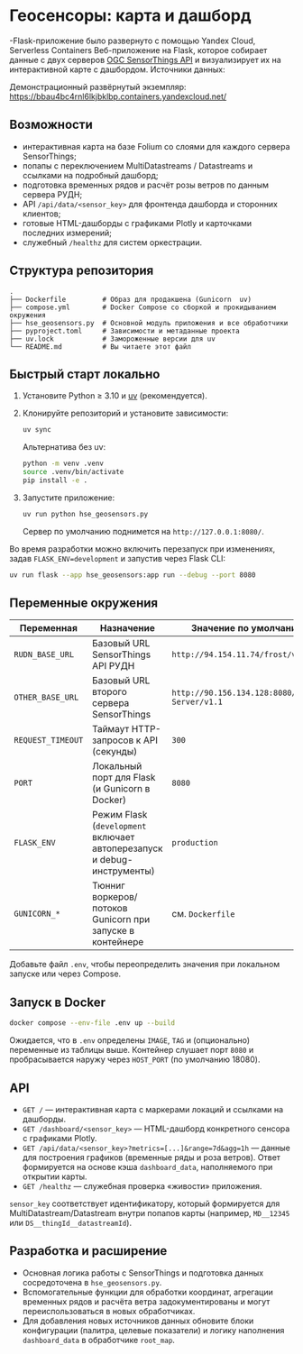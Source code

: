 # Геосенсоры: карта и дашборд
 
-Flask-приложение было развернуто с помощью Yandex Cloud, Serverless Containers
Веб-приложение на Flask, которое собирает данные с двух серверов [OGC SensorThings API](https://www.ogc.org/standards/sensorthings) и визуализирует их на интерактивной карте с дашбордом. Источники данных:

Демонстрационный развёрнутый экземпляр: <https://bbau4bc4rnl6lkjbklbp.containers.yandexcloud.net/>

## Возможности

- интерактивная карта на базе Folium со слоями для каждого сервера SensorThings;
- попапы с переключением MultiDatastreams / Datastreams и ссылками на подробный дашборд;
- подготовка временных рядов и расчёт розы ветров по данным сервера РУДН;
- API `/api/data/<sensor_key>` для фронтенда дашборда и сторонних клиентов;
- готовые HTML-дашборды с графиками Plotly и карточками последних измерений;
- служебный `/healthz` для систем оркестрации.

## Структура репозитория

```
.
├── Dockerfile         # Образ для продакшена (Gunicorn  uv)
├── compose.yml        # Docker Compose со сборкой и прокидыванием окружения
├── hse_geosensors.py  # Основной модуль приложения и все обработчики
├── pyproject.toml     # Зависимости и метаданные проекта
├── uv.lock            # Замороженные версии для uv
└── README.md          # Вы читаете этот файл
```

## Быстрый старт локально

1. Установите Python ≥ 3.10 и [uv](https://github.com/astral-sh/uv) (рекомендуется).
2. Клонируйте репозиторий и установите зависимости:

   ```bash
   uv sync
   ```

   Альтернатива без uv:

   ```bash
   python -m venv .venv
   source .venv/bin/activate
   pip install -e .
   ```

3. Запустите приложение:

   ```bash
   uv run python hse_geosensors.py
   ```

   Сервер по умолчанию поднимется на `http://127.0.0.1:8080/`.

Во время разработки можно включить перезапуск при изменениях, задав `FLASK_ENV=development` и запустив через Flask CLI:

```bash
uv run flask --app hse_geosensors:app run --debug --port 8080
```

## Переменные окружения

| Переменная        | Назначение                                                                 | Значение по умолчанию |
|-------------------|----------------------------------------------------------------------------|------------------------|
| `RUDN_BASE_URL`   | Базовый URL SensorThings API РУДН                                         | `http://94.154.11.74/frost/v1.1` |
| `OTHER_BASE_URL`  | Базовый URL второго сервера SensorThings                                  | `http://90.156.134.128:8080/FROST-Server/v1.1` |
| `REQUEST_TIMEOUT` | Таймаут HTTP-запросов к API (секунды)                                      | `300` |
| `PORT`            | Локальный порт для Flask (и Gunicorn в Docker)                            | `8080` |
| `FLASK_ENV`       | Режим Flask (`development` включает автоперезапуск и debug-инструменты)   | `production` |
| `GUNICORN_*`      | Тюнниг воркеров/потоков Gunicorn при запуске в контейнере                 | см. `Dockerfile` |

Добавьте файл `.env`, чтобы переопределить значения при локальном запуске или через Compose.

## Запуск в Docker

```bash
docker compose --env-file .env up --build
```

Ожидается, что в `.env` определены `IMAGE`, `TAG` и (опционально) переменные из таблицы выше. Контейнер слушает порт `8080` и пробрасывается наружу через `HOST_PORT` (по умолчанию 18080).

## API

- `GET /` — интерактивная карта с маркерами локаций и ссылками на дашборды.
- `GET /dashboard/<sensor_key>` — HTML-дашборд конкретного сенсора с графиками Plotly.
- `GET /api/data/<sensor_key>?metrics=[...]&range=7d&agg=1h` — данные для построения графиков (временные ряды и роза ветров). Ответ формируется на основе кэша `dashboard_data`, наполняемого при открытии карты.
- `GET /healthz` — служебная проверка «живости» приложения.

`sensor_key` соответствует идентификатору, который формируется для MultiDatastream/Datastream внутри попапов карты (например, `MD__12345` или `DS__thingId__datastreamId`).

## Разработка и расширение

- Основная логика работы с SensorThings и подготовка данных сосредоточена в `hse_geosensors.py`.
- Вспомогательные функции для обработки координат, агрегации временных рядов и расчёта ветра задокументированы и могут переиспользоваться в новых обработчиках.
- Для добавления новых источников данных обновите блоки конфигурации (палитра, целевые показатели) и логику наполнения `dashboard_data` в обработчике `root_map`.
